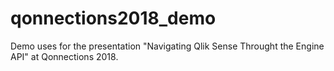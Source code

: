 # qonnections2018_demo
Demo uses for the presentation "Navigating Qlik Sense Throught the Engine API" at Qonnections 2018.
